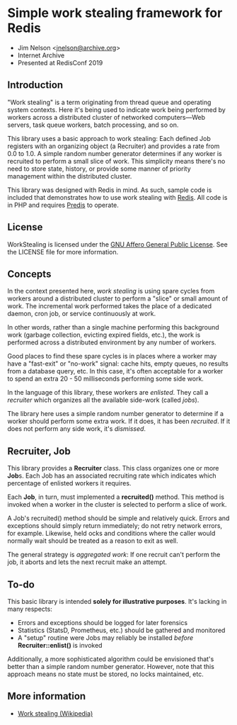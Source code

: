 # Simple work stealing framework for Redis

* Jim Nelson <<jnelson@archive.org>>
* Internet Archive
* Presented at RedisConf 2019

## Introduction

"Work stealing" is a term originating from thread queue and operating system contexts. Here it's being used to indicate work being performed by workers across a distributed cluster of networked computers&mdash;Web servers, task queue workers, batch processing, and so on.

This library uses a basic approach to work stealing: Each defined Job registers with an organizing object (a Recruiter) and provides a rate from 0.0 to 1.0.  A simple random number generator determines if any worker is recruited to perform a small slice of work.  This simplicity means there's no need to store state, history, or provide some manner of priority management within the distributed cluster.

This library was designed with Redis in mind.  As such, sample code is included that demonstrates how to use work stealing with [Redis](https://redis.io/).  All code is in PHP and requires [Predis](https://github.com/nrk/predis/) to operate.

## License

WorkStealing is licensed under the [GNU Affero General Public License](https://www.gnu.org/licenses/agpl.html).  See the LICENSE file for more information.

## Concepts

In the context presented here, _work stealing_ is using spare cycles from workers around a distributed cluster to perform a "slice" or small amount of work.  The incremental work performed takes the place of a dedicated daemon, cron job, or service continuously at work.

In other words, rather than a single machine performing this background work (garbage collection, evicting expired fields, etc.), the work is performed across a distributed environment by any number of workers.

Good places to find these spare cycles is in places where a worker may have a "fast-exit" or "no-work" signal: cache hits, empty queues, no results from a database query, etc.  In this case, it's often acceptable for a worker to spend an extra 20 - 50 milliseconds performing some side work.

In the language of this library, these workers are _enlisted_.  They call a _recruiter_ which organizes all the available side-work (called _jobs_).

The library here uses a simple random number generator to determine if a worker should perform some extra work.  If it does, it has been _recruited_.  If it does not perform any side work, it's _dismissed_.

## Recruiter, Job

This library provides a **Recruiter** class.  This class organizes one or more **Job**s.  Each Job has an associated recruiting rate which indicates which percentage of enlisted workers it requires.

Each **Job**, in turn, must implemented a **recruited()** method.  This method is invoked when a worker in the cluster is selected to perform a slice of work.

A Job's recruited() method should be simple and relatively quick.  Errors and exceptions should simply return immediately; do not retry network errors, for example.  Likewise, held ocks and conditions where the caller would normally wait should be treated as a reason to exit as well.

The general strategy is _aggregated work_: If one recruit can't perform the job, it aborts and lets the next recruit make an attempt.

## To-do

This basic library is intended **solely for illustrative purposes**.  It's lacking in many respects:

 * Errors and exceptions should be logged for later forensics
 * Statistics (StatsD, Prometheus, etc.) should be gathered and monitored
 * A "setup" routine were Jobs may reliably be installed _before_ **Recruiter::enlist()** is invoked

Additionally, a more sophisticated algorithm could be envisioned that's better than a simple random number generator.  However, note that this approach means no state must be stored, no locks maintained, etc.

## More information

* [Work stealing (Wikipedia)](https://en.wikipedia.org/wiki/Work_stealing)
